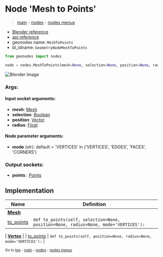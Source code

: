 # Node 'Mesh to Points'

> [main](../structure.md) - [nodes](nodes.md) - [nodes menus](nodes_menus.md)

- [Blender reference](https://docs.blender.org/manual/en/latest/modeling/geometry_nodes/mesh/mesh_to_points.html)
- [api reference](https://docs.blender.org/api/current/bpy.types.GeometryNodeMeshToPoints.html)
- geonodes name: `MeshToPoints`
- bl_idname: `GeometryNodeMeshToPoints`

```python
from geonodes import nodes

node = nodes.MeshToPoints(mesh=None, selection=None, position=None, radius=None, mode='VERTICES')
```

![Blender Image](https://docs.blender.org/manual/en/latest/_images/node-types_GeometryNodeMeshToPoints.webp)

### Args:

#### Input socket arguments:

- **mesh**: [Mesh](Mesh.md)
- **selection**: [Boolean](Boolean.md)
- **position**: [Vector](Vector.md)
- **radius**: [Float](Float.md)

#### Node parameter arguments:

- **mode** (str): default = 'VERTICES' in ('VERTICES', 'EDGES', 'FACES', 'CORNERS')

### Output sockets:

- **points** : [Points](Points.md)

## Implementation

| Name | Definition |
|------|------------|
| **[Mesh](Mesh.md)** |
| [to_points](Mesh.md#to_points) | `def to_points(self, selection=None, position=None, radius=None, mode='VERTICES'):` |

| **[Vertex](Vertex.md)** |
| [to_points](Vertex.md#to_points) | `def to_points(self, position=None, radius=None, mode='VERTICES'):` |

<sub>Go to [top](#node-Mesh-to-Points) - [main](../structure.md) - [nodes](nodes.md) - [nodes menus](nodes_menus.md)</sub>

